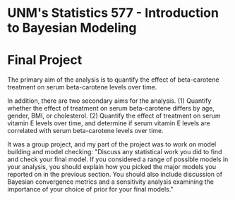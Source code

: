 # UNM's Statistics 577 - Introduction to Bayesian Modeling
# Final Project

The primary aim of the analysis is to quantify the effect of beta-carotene treatment on
serum beta-carotene levels over time.


In addition, there are two secondary aims for the analysis. (1) Quantify whether the effect
of treatment on serum beta-carotene differs by age, gender, BMI, or cholesterol. (2) Quantify the
effect of treatment on serum vitamin E levels over time, and determine if serum vitamin E levels
are correlated with serum beta-carotene levels over time.

It was a group project, and my part of the project was to work on model building and model checking: "Discuss any statistical work you did to find and check
your final model. If you considered a range of possible models in your analysis, you should
explain how you picked the major models you reported on in the previous section. You
should also include discussion of Bayesian convergence metrics and a sensitivity analysis
examining the importance of your choice of prior for your final models."
